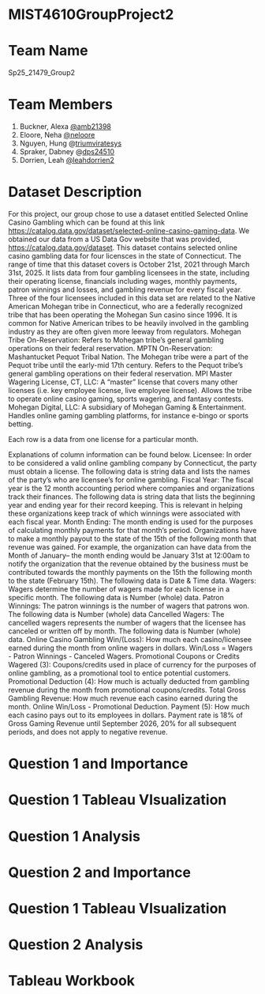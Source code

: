 # MIST4610GroupProject2
# Team Name
Sp25_21479_Group2
# Team Members 
1. Buckner, Alexa [@amb21398]()
2. Eloore, Neha [@neloore]()
3. Nguyen, Hung @[triumviratesys]()
4. Spraker, Dabney @[dps24510]()
5. Dorrien, Leah [@leahdorrien2]()
# Dataset Description
  For this project, our group chose to use a dataset entitled Selected Online Casino Gambling which can be found at this link https://catalog.data.gov/dataset/selected-online-casino-gaming-data. We obtained our data from a US Data Gov website that was provided, https://catalog.data.gov/dataset. This dataset contains selected online casino gambling data for four licensces in the state of Connecticut. The range of time that this dataset covers is October 21st, 2021 through March 31st, 2025. It lists data from four gambling licensees in the state, including their operating license, financials including wages, monthly payments, patron winnings and losses, and gambling revenue for every fiscal year. 
  Three of the four licensees included in this data set are related to the Native American Mohegan tribe in Connecticut, who are a federally recognized tribe that has been operating the Mohegan Sun casino since 1996. It is common for Native American tribes to be heavily involved in the gambling industry as they are often given more leeway from regulators.
Mohegan Tribe On-Reservation: Refers to Mohegan tribe’s general gambling operations on their federal reservation.
MPTN On-Reservation: Mashantucket Pequot Tribal Nation. The Mohegan tribe were a part of the Pequot tribe until the early-mid 17th century. Refers to the Pequot tribe’s general gambling operations on their federal reservation.
MPI Master Wagering License, CT, LLC: A “master” license that covers many other licenses (i.e. key employee license, live employee license). Allows the tribe to operate online casino gaming, sports wagering, and fantasy contests.
Mohegan Digital, LLC: A subsidiary of Mohegan Gaming & Entertainment. Handles online gaming gambling platforms, for instance e-bingo or sports betting. 

Each row is a data from one license for a particular month.

Explanations of column information can be found below.
Licensee: In order to be considered a valid online gambling company by Connecticut, the party must obtain a license. The following data is string data and lists the names of the party’s who are licensee’s for online gambling. 
Fiscal Year: The fiscal year is the 12 month accounting period where companies and organizations track their finances. The following data is string data that lists the beginning year and ending year for their record keeping. This is relevant in helping these organizations keep track of which winnings were associated with each fiscal year.
Month Ending: The month ending is used for the purposes of calculating monthly payments for that month’s period. Organizations have to make a monthly payout to the state of the 15th of the following month that revenue was gained. For example, the organization can have data from the Month of January– the month ending would be January 31st at 12:00am to notify the organization that the revenue obtained by the business must be contributed towards the monthly payments on the 15th the following month to the state (February 15th). The following data is Date & Time data.
Wagers: Wagers determine the number of wagers made for each license in a specific month. The following data is Number (whole) data.
Patron Winnings: The patron winnings is the number of wagers that patrons won. The following data is Number (whole) data
Cancelled Wagers: The cancelled wagers represents the number of wagers that the licensee has canceled or written off by month. The following data is Number (whole) data.
Online Casino Gambling Win/(Loss): How much each casino/licensee earned during the month from online wagers in dollars. Win/Loss = Wagers - Patron Winnings - Canceled Wagers.
Promotional Coupons or Credits Wagered (3): Coupons/credits used in place of currency for the purposes of online gambling, as a promotional tool to entice potential customers. 
Promotional Deduction (4): How much is actually deducted from gambling revenue during the month from promotional coupons/credits. 
Total Gross Gambling Revenue: How much revenue each casino earned during the month. Online Win/Loss - Promotional Deduction. 
Payment (5): How much each casino pays out to its employees in dollars. Payment rate is 18% of Gross Gaming Revenue until September 2026, 20% for all subsequent periods, and does not apply to negative revenue.

# Question 1 and Importance
# Question 1 Tableau VIsualization
# Question 1 Analysis
# Question 2 and Importance
# Question 1 Tableau VIsualization
# Question 2 Analysis
# Tableau Workbook
